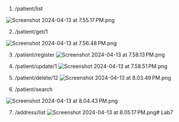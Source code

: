 1. /patient/list

![Screenshot 2024-04-13 at 7.55.17 PM.png](screen%2FScreenshot%202024-04-13%20at%207.55.17%E2%80%AFPM.png)


2. /patient/get/1

![Screenshot 2024-04-13 at 7.56.48 PM.png](screen%2FScreenshot%202024-04-13%20at%207.56.48%E2%80%AFPM.png)


3. /patient/register
![Screenshot 2024-04-13 at 7.58.13 PM.png](screen%2FScreenshot%202024-04-13%20at%207.58.13%E2%80%AFPM.png)


4. /patient/update/1
![Screenshot 2024-04-13 at 7.58.51 PM.png](screen%2FScreenshot%202024-04-13%20at%207.58.51%E2%80%AFPM.png)


5. /patient/delete/12
![Screenshot 2024-04-13 at 8.03.49 PM.png](screen%2FScreenshot%202024-04-13%20at%208.03.49%E2%80%AFPM.png)


6. /patient/search

![Screenshot 2024-04-13 at 8.04.43 PM.png](screen%2FScreenshot%202024-04-13%20at%208.04.43%E2%80%AFPM.png)


7. /address/list
![Screenshot 2024-04-13 at 8.05.17 PM.png](screen%2FScreenshot%202024-04-13%20at%208.05.17%E2%80%AFPM.png)# Lab7
